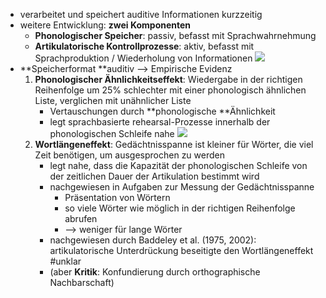 - verarbeitet und speichert auditive Informationen kurzzeitig
- weitere Entwicklung: **zwei Komponenten**
    - **Phonologischer Speicher**: passiv, befasst mit Sprachwahrnehmung
    - **Artikulatorische Kontrollprozesse**: aktiv, befasst mit Sprachproduktion / Wiederholung von Informationen ![](https://firebasestorage.googleapis.com/v0/b/firescript-577a2.appspot.com/o/imgs%2Fapp%2Fssoenksen%2FUT54NYu4MC.png?alt=media&token=b76e0a4e-921c-47e2-ac0d-af26cdb7a391)
- **Speicherformat **auditiv --> Empirische Evidenz  
    1. **Phonologischer Ähnlichkeitseffekt**: Wiedergabe in der richtigen Reihenfolge um 25% schlechter mit einer phonologisch ähnlichen Liste, verglichen mit unähnlicher Liste
        - Vertauschungen durch **phonologische **Ähnlichkeit
        - legt sprachbasierte rehearsal-Prozesse innerhalb der phonologischen Schleife nahe ![](https://firebasestorage.googleapis.com/v0/b/firescript-577a2.appspot.com/o/imgs%2Fapp%2Fssoenksen%2FxY30l--udC.png?alt=media&token=bdb31372-179a-4531-b387-4d7dc84bbdf8)
    2. **Wortlängeneffekt**: Gedächtnisspanne ist kleiner für Wörter, die viel Zeit benötigen, um ausgesprochen zu werden
        - legt nahe, dass die Kapazität der phonologischen Schleife von der zeitlichen Dauer der Artikulation bestimmt wird
        - nachgewiesen in Aufgaben zur Messung der Gedächtnisspanne 
            - Präsentation von Wörtern
            - so viele Wörter wie möglich in der richtigen Reihenfolge abrufen
            - --> weniger für lange Wörter 
        - nachgewiesen durch Baddeley et al. (1975, 2002): artikulatorische Unterdrückung beseitigte den Wortlängeneffekt #unklar
        - (aber **Kritik**: Konfundierung durch orthographische Nachbarschaft)
